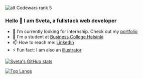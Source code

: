 ![alt Codewars rank 5](https://www.codewars.com/users/silmu/badges/small)
### Hello 👋 I am Sveta, a fullstack web developer

- 🌱 I’m currently looking for internship. Check out my [portfolio](https://silmu.herokuapp.com/)
- 👾 I'm a student at [Business College Helsinki](https://www.bc.fi)
- 📫 How to reach me: [LinkedIn](https://www.linkedin.com/in/svetlana-raitina)
- ⚡ Fun fact: I am also an [illustrator](https://www.instagram.com/misori.art)

[![Sveta's GitHub stats](https://github-readme-stats.vercel.app/api?username=silmu&show_icons=true&theme=radical)](https://github.com/anuraghazra/github-readme-stats)

[![Top Langs](https://github-readme-stats.vercel.app/api/top-langs/?username=silmu&hide=html,css,hack&langs_count=8&layout=compact&theme=radical)](https://github.com/anuraghazra/github-readme-stats)
